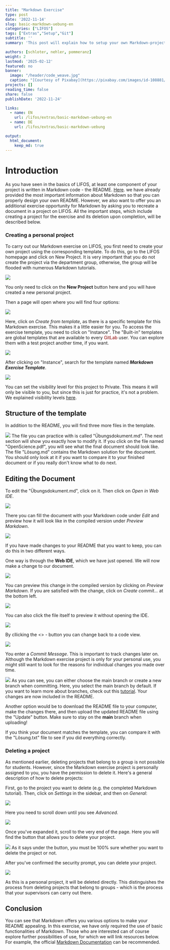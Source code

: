 ```yaml
---
title: "Markdown Exercise" 
type: post
date: '2022-11-14' 
slug: basic-markdown-uebung-en
categories: ["LIFOS"] 
tags: ["Extras","Setup","Git"] 
subtitle: ''
summary: 'This post will explain how to setup your own Markdown-project within LIFOS and how to acquire experience with Markdown through the project itself. The exercises used to learn Markdown themselves are only within the project.' 

authors: [schloter, nehler, pommeranz] 
weight: 2
lastmod: '2025-02-12'
featured: no
banner:
  image: "/header/code_weave.jpg"
  caption: "[Courtesy of Pixabay](https://pixabay.com/images/id-108881/)"
projects: []
reading_time: false
share: false
publishDate: '2022-11-24'

links:
  - name: EN
    url: /lifos/extras/basic-markdown-uebung-en
  - name: DE
    url: /lifos/extras/basic-markdown-uebung

output:
  html_document:
    keep_md: true
---
```


# Introduction   
  
As you have seen in the basics of LIFOS, at least one component of your project is written in Markdown code - the README. [Here](/lifos/grundlagen/eigenesprojekt-en/#Markdown). we have already provided the most important information about Markdown so that you can properly design your own README. However, we also want to offer you an additional exercise opportunity for Markdown by asking you to recreate a document in a project on LIFOS. All the important steps, which include creating a project for the exercise and its deletion upon completion, will be described below.

### Creating a personal project 

To carry out our Markdown exercise on LIFOS, you first need to create your own project using the corresponding template. To do this, go to the LIFOS homepage and click on New Project. It is very important that you do not create the project via the department group, otherwise, the group will be flooded with numerous Markdown tutorials. 

![](/lifos/gitlaborientierung_newproject.png)

You only need to click on the **New Project** button here and you will have created a new personal project.

Then a page will open where you will find four options: 

![](/lifos/gitlaborientierung_newprojectoptions.png) 

Here, click on *Create from template*, as there is a specific template for this Markdown exercise. This makes it a little easier for you. To access the exercise template, you need to click on "Instance". The "Built-in" templates are global templates that are available to every <span style="color: darkred;">GitLab</span> user. You can explore them with a test project another time, if you want.

![](/lifos/gitlaborientierung_newprojectinstance.png) 

After clicking on "Instance", search for the template named **_Markdown Exercise Template_**.
 
![](/lifos/gitlaborientierung_markdownInstanceTemplate.png) 

You can set the visibility level for this project to Private. This means it will only be visible to you, but since this is just for practice, it's not a problem. We explained visibility levels [here](/grundlagen/eigenesprojekt-en/).

## Structure of the template

In addition to the README, you will find three more files in the template.

![](/lifos/gitlaborientierung_uebungtemplate.png) 
The file you can practice with is called "Übungsdokument.md". The next section will show you exactly how to modify it. If you click on the file named "OpenScience.pdf", you will see what the final document should look like. The file "Lösung.md" contains the Markdown solution for the document. You should only look at it if you want to compare it to your finished document or if you really don't know what to do next.



## Editing the Document

To edit the "Übungsdokument.md", click on it. Then click on *Open in Web IDE*.

![](/lifos/gitlaborientierung_openuebunginwebide.png) 

There you can fill the document with your Markdown code under *Edit* and preview how it will look like in the compiled version under *Preview Markdown*. 

![](/lifos/gitlaborientierung_webidetemplate.png)

If you have made changes to your README that you want to keep, you can do this in two different ways.

One way is through the **Web IDE**, which we have just opened. We will now make a change to our document.

![](/lifos/gitlabMarkdown_ÄnderungReadMe.png)

You can preview this change in the compiled version by clicking on *Preview Markdown*. If you are satisfied with the change, click on *Create commit...* at the bottom left.

![](/lifos/gitlabMarkdown_CreateCommitWebIDE.png)

You can also click the file itself to preview it without opening the IDE.

![](/lifos/gitlaborientierung_preview.png)

By cllicking the <> - button you can change back to a code view.

![](/lifos/gitlaborientierung_code.png)

You enter a *Commit Message*. This is important to track changes later on. Although the Markdown exercise project is only for your personal use, you might still want to look for the reasons for individual changes you made over time.

![](/lifos/gitlabMarkdown_CommitTest.png)
As you can see, you can either choose the main branch or create a new branch when committing. Here, you select the main branch by default. If you want to learn more about branches, check out this [tutorial](https://pandar.netlify.app/post/branches/). Your changes are now included in the README.
<!-- Link muss erneuert werden für Branches -->
<!-- Branches waren jetzt im eigene Projekte Teil gar kein Thema mehr - sollte vlt an einer Stelle auch angeschnitten werden. - evtl. im vertiefende Einführung? Hier muss man halt nur den main-Branch auswählen, weil die default Option ist einen neuen zu erstellen (bei jedem Commit) und das wollen wir ja nicht.-->

Another option would be to download the README file to your computer, make the changes there, and then upload the updated README file using the "Update" button. Make sure to stay on the **main** branch when uploading! 

If you think your document matches the template, you can compare it with the "Lösung.txt" file to see if you did everything correctly. 
 

### Deleting a project

As mentioned earlier, deleting projects that belong to a group is not possible for students. However, since the Markdown exercise project is personally assigned to you, you have the permission to delete it. Here's a general description of how to delete projects:

First, go to the project you want to delete (e.g. the completed Markdown tutorial). Then, click on *Settings* in the sidebar, and then on *General*:

![](/lifos/gitlabMarkdown_DeleteProject.png)

Here you need to scroll down until you see *Advanced*.

![](/lifos/gitlabMarkdown_AdvancedPrjectSet.png)

Once you've expanded it, scroll to the very end of the page. Here you will find the button that allows you to delete your project. 

![](/lifos/gitlabMarkdown_DeleteProjectButton.png)
As it says under the button, you must be 100% sure whether you want to delete the project or not.

After you've confirmed the security prompt, you can delete your project. 

![](/lifos/gitlabMarkdown_DeleteProjectCheck.png)

As this is a personal project, it will be deleted directly. This distinguishes the process from deleting projects that belong to groups - which is the process that your supervisors can carry out there.

## Conclusion
You can see that Markdown offers you various options to make your README appealing. In this exercise, we have only required the use of basic functionalities of Markdown. Those who are interested can of course explore further possibilities of use, for which we will link resources below. For example, the official [Markdown Documentation](https://www.markdownguide.org/extended-syntax/) can be recommended.

<!--## Subgruppen

Das zweite große Thema dieses Tutorials ist nur für einen Teil von euch relevant. Hier wird man hinverlinkt, wenn man in den Visibility-Einstellungen keine passende Option für das eigene Projekt gefunden hat. 

Die Lösung kann durch sogenannte Subgruppen erreicht werden. Dabei wird aus der übergeordneten Elterngruppe der Abteilung eine Subgruppe gebildet, in der nur spezifische Personen der übergeordneten Gruppe eingeladen sein können. In jeder Elterngruppe können beliebig viele Subgruppen existieren. Benutzt dieses Tool aber bitte wirklich nur, wenn es die Lage des Datenschutzes nicht anders zulässt.

Außerdem kann man Subgruppen für folgendes benutzen: 

1. gut zum organisieren größerer Projekte
2. man kann jedem User eine andere Rolle geben (z.B. was er alles bearbeiten kann und was nicht)

### Subgruppen erstellen 

Um eine Subgruppe zu erstellen, müsst ihr unter *Menu* und *Groups* auf **Your Groups** gehen. 

![](/post/gitlabMarkdown_createSubgroups.png)

Anschließend wählt ihr die Gruppe aus in der ihr für euer Projekt eine Subgruppe erstellen wollt. In der Gruppe geht ihr oben rechts auf **New Subgroup**. 

![](/post/gitlabMarkdown_createSubgroups2.png)

Danach öffnet sich noch ein Fenster bei dem ihr auf **Create Groups** klickt. Danach öffnet sich eine Seite in der ihr alle möglichen Einstellungen für euer Projekt festlegen könnt. 

Zum einen könnt ihr festlegen,  ob nur ihr diese Gruppe benutzt oder ob ihr auch Projektpartner*innen habt. Diese könnt ihr darunter direkt einladen über ihre Mailadressen. 

Eure erstellte Subgruppe findet ihr dann auf der Startseite der übergeordneten Gruppe.

![](/post/gitlabMarkdown_seeSubgroups.png)

### Projekt in einer Subgruppe erstellen

Nachdem ihr die Subgruppe erstellt habt, könnt ihr hier ganz normal ein Projekt erstellen, wie ihr es von normalen Gruppen gewöhnt seid. Falls ihr das nochmal auffrischen wollt, hier ist der [Link](https://pandar.netlify.app/post/lifos-orientierung#projekt-erstellen).

Nachdem ihr dieses Projekt erstellt habt, könnt ihr euch unter **Settings** und *General* die Visibility-Features anschauen. 

![](/post/gitlabMarkdown_subgroupVisibility.png)

Wie ihr unter **Repository** sehen könnt, sind nur Projektmitglieder dazu in der Lage Dateien in diesem Projekt anzuschauen oder zu bearbeiten. 

## Fazit
Subgruppen bieten eine weitere Organisationsstruktur innerhalb einer Gruppe. Hier sollten sie allerdings nur benutzt werden, wenn aus Datenschutz-Technischen Gründen keine andere Option übrig bleiben sollte.  -->


 
 

